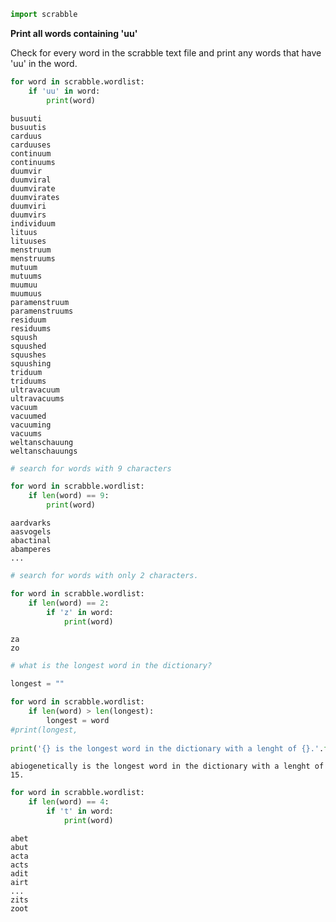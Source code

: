 

```python
import scrabble
```

__Print all words containing 'uu'__

Check for every word in the scrabble text file and print any words that have 'uu' in the word. 


```python
for word in scrabble.wordlist:
    if 'uu' in word:
        print(word)
```

    busuuti
    busuutis
    carduus
    carduuses
    continuum
    continuums
    duumvir
    duumviral
    duumvirate
    duumvirates
    duumviri
    duumvirs
    individuum
    lituus
    lituuses
    menstruum
    menstruums
    mutuum
    mutuums
    muumuu
    muumuus
    paramenstruum
    paramenstruums
    residuum
    residuums
    squush
    squushed
    squushes
    squushing
    triduum
    triduums
    ultravacuum
    ultravacuums
    vacuum
    vacuumed
    vacuuming
    vacuums
    weltanschauung
    weltanschauungs



```python
# search for words with 9 characters

for word in scrabble.wordlist:
    if len(word) == 9:
        print(word)
```

    aardvarks
    aasvogels
    abactinal
    abamperes
    ...
   
   
   
    




```python
# search for words with only 2 characters.

for word in scrabble.wordlist:
    if len(word) == 2:
        if 'z' in word:
            print(word)
```

    za
    zo



```python
# what is the longest word in the dictionary?

longest = ""

for word in scrabble.wordlist:
    if len(word) > len(longest):
        longest = word
#print(longest, 
      
print('{} is the longest word in the dictionary with a lenght of {}.'.format(longest, (len(longest))))
```

    abiogenetically is the longest word in the dictionary with a lenght of 15.



```python
for word in scrabble.wordlist:
    if len(word) == 4:
        if 't' in word:
            print(word)
```

    abet
    abut
    acta
    acts
    adit
    airt
    ...
    zits
    zoot



```python

```
